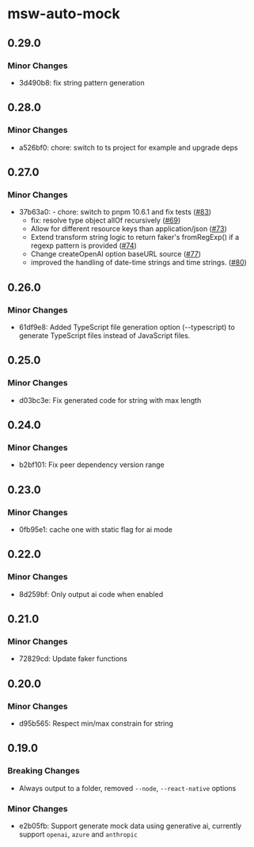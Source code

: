 # msw-auto-mock

## 0.29.0

### Minor Changes

- 3d490b8: fix string pattern generation

## 0.28.0

### Minor Changes

- a526bf0: chore: switch to ts project for example and upgrade deps

## 0.27.0

### Minor Changes

- 37b63a0: - chore: switch to pnpm 10.6.1 and fix tests ([#83](https://github.com/zoubingwu/msw-auto-mock/pull/83))
  - fix: resolve type object allOf recursively ([#69](https://github.com/zoubingwu/msw-auto-mock/pull/69))
  - Allow for different resource keys than application/json ([#73](https://github.com/zoubingwu/msw-auto-mock/pull/73))
  - Extend transform string logic to return faker's fromRegExp() if a regexp pattern is provided ([#74](https://github.com/zoubingwu/msw-auto-mock/pull/74))
  - Change createOpenAI option baseURL source ([#77](https://github.com/zoubingwu/msw-auto-mock/pull/77))
  - improved the handling of date-time strings and time strings. ([#80](https://github.com/zoubingwu/msw-auto-mock/pull/80))

## 0.26.0

### Minor Changes

- 61df9e8: Added TypeScript file generation option (--typescript) to generate TypeScript files instead of JavaScript files.

## 0.25.0

### Minor Changes

- d03bc3e: Fix generated code for string with max length

## 0.24.0

### Minor Changes

- b2bf101: Fix peer dependency version range

## 0.23.0

### Minor Changes

- 0fb95e1: cache one with static flag for ai mode

## 0.22.0

### Minor Changes

- 8d259bf: Only output ai code when enabled

## 0.21.0

### Minor Changes

- 72829cd: Update faker functions

## 0.20.0

### Minor Changes

- d95b565: Respect min/max constrain for string

## 0.19.0

### Breaking Changes

- Always output to a folder, removed `--node`, `--react-native` options

### Minor Changes

- e2b05fb: Support generate mock data using generative ai, currently support `openai`, `azure` and `anthropic`
